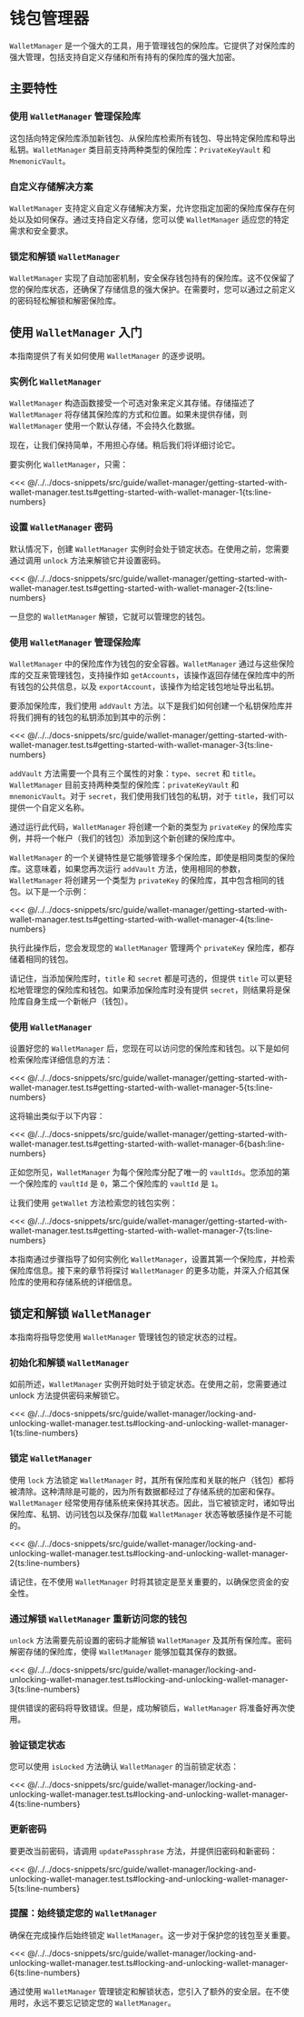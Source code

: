 # 钱包管理器

`WalletManager` 是一个强大的工具，用于管理钱包的保险库。它提供了对保险库的强大管理，包括支持自定义存储和所有持有的保险库的强大加密。

## 主要特性

### 使用 `WalletManager` 管理保险库

这包括向特定保险库添加新钱包、从保险库检索所有钱包、导出特定保险库和导出私钥。`WalletManager` 类目前支持两种类型的保险库：`PrivateKeyVault` 和 `MnemonicVault`。

### 自定义存储解决方案

`WalletManager` 支持定义自定义存储解决方案，允许您指定加密的保险库保存在何处以及如何保存。通过支持自定义存储，您可以使 `WalletManager` 适应您的特定需求和安全要求。

### 锁定和解锁 `WalletManager`

`WalletManager` 实现了自动加密机制，安全保存钱包持有的保险库。这不仅保留了您的保险库状态，还确保了存储信息的强大保护。在需要时，您可以通过之前定义的密码轻松解锁和解密保险库。

## 使用 `WalletManager` 入门

本指南提供了有关如何使用 `WalletManager` 的逐步说明。

### 实例化 `WalletManager`

`WalletManager` 构造函数接受一个可选对象来定义其存储。存储描述了 `WalletManager` 将存储其保险库的方式和位置。如果未提供存储，则 `WalletManager` 使用一个默认存储，不会持久化数据。

现在，让我们保持简单，不用担心存储。稍后我们将详细讨论它。

要实例化 `WalletManager`，只需：

<<< @/../../docs-snippets/src/guide/wallet-manager/getting-started-with-wallet-manager.test.ts#getting-started-with-wallet-manager-1{ts:line-numbers}

### 设置 `WalletManager` 密码

默认情况下，创建 `WalletManager` 实例时会处于锁定状态。在使用之前，您需要通过调用 `unlock` 方法来解锁它并设置密码。

<<< @/../../docs-snippets/src/guide/wallet-manager/getting-started-with-wallet-manager.test.ts#getting-started-with-wallet-manager-2{ts:line-numbers}

一旦您的 `WalletManager` 解锁，它就可以管理您的钱包。



### 使用 `WalletManager` 管理保险库

`WalletManager` 中的保险库作为钱包的安全容器。`WalletManager` 通过与这些保险库的交互来管理钱包，支持操作如 `getAccounts`，该操作返回存储在保险库中的所有钱包的公共信息，以及 `exportAccount`，该操作为给定钱包地址导出私钥。

要添加保险库，我们使用 `addVault` 方法。以下是我们如何创建一个私钥保险库并将我们拥有的钱包的私钥添加到其中的示例：

<<< @/../../docs-snippets/src/guide/wallet-manager/getting-started-with-wallet-manager.test.ts#getting-started-with-wallet-manager-3{ts:line-numbers}

`addVault` 方法需要一个具有三个属性的对象：`type`、`secret` 和 `title`。`WalletManager` 目前支持两种类型的保险库：`privateKeyVault` 和 `mnemonicVault`。对于 `secret`，我们使用我们钱包的私钥，对于 `title`，我们可以提供一个自定义名称。

通过运行此代码，`WalletManager` 将创建一个新的类型为 `privateKey` 的保险库实例，并将一个帐户（我们的钱包）添加到这个新创建的保险库中。

`WalletManager` 的一个关键特性是它能够管理多个保险库，即使是相同类型的保险库。这意味着，如果您再次运行 `addVault` 方法，使用相同的参数，`WalletManager` 将创建另一个类型为 `privateKey` 的保险库，其中包含相同的钱包。以下是一个示例：

<<< @/../../docs-snippets/src/guide/wallet-manager/getting-started-with-wallet-manager.test.ts#getting-started-with-wallet-manager-4{ts:line-numbers}

执行此操作后，您会发现您的 `WalletManager` 管理两个 `privateKey` 保险库，都存储着相同的钱包。

请记住，当添加保险库时，`title` 和 `secret` 都是可选的，但提供 `title` 可以更轻松地管理您的保险库和钱包。如果添加保险库时没有提供 `secret`，则结果将是保险库自身生成一个新帐户（钱包）。

### 使用 `WalletManager`

设置好您的 `WalletManager` 后，您现在可以访问您的保险库和钱包。以下是如何检索保险库详细信息的方法：

<<< @/../../docs-snippets/src/guide/wallet-manager/getting-started-with-wallet-manager.test.ts#getting-started-with-wallet-manager-5{ts:line-numbers}

这将输出类似于以下内容：

<<< @/../../docs-snippets/src/guide/wallet-manager/getting-started-with-wallet-manager.test.ts#getting-started-with-wallet-manager-6{bash:line-numbers}

正如您所见，`WalletManager` 为每个保险库分配了唯一的 `vaultIds`。您添加的第一个保险库的 `vaultId` 是 `0`，第二个保险库的 `vaultId` 是 `1`。

让我们使用 `getWallet` 方法检索您的钱包实例：

<<< @/../../docs-snippets/src/guide/wallet-manager/getting-started-with-wallet-manager.test.ts#getting-started-with-wallet-manager-7{ts:line-numbers}

本指南通过步骤指导了如何实例化 `WalletManager`，设置其第一个保险库，并检索保险库信息。接下来的章节将探讨 `WalletManager` 的更多功能，并深入介绍其保险库的使用和存储系统的详细信息。

## 锁定和解锁 `WalletManager`

本指南将指导您使用 `WalletManager` 管理钱包的锁定状态的过程。

### 初始化和解锁 `WalletManager`

如前所述，`WalletManager` 实例开始时处于锁定状态。在使用之前，您需要通过 unlock 方法提供密码来解锁它。

<<< @/../../docs-snippets/src/guide/wallet-manager/locking-and-unlocking-wallet-manager.test.ts#locking-and-unlocking-wallet-manager-1{ts:line-numbers}



### 锁定 `WalletManager`

使用 `lock` 方法锁定 `WalletManager` 时，其所有保险库和关联的帐户（钱包）都将被清除。这种清除是可能的，因为所有数据都经过了存储系统的加密和保存。`WalletManager` 经常使用存储系统来保持其状态。因此，当它被锁定时，诸如导出保险库、私钥、访问钱包以及保存/加载 `WalletManager` 状态等敏感操作是不可能的。

<<< @/../../docs-snippets/src/guide/wallet-manager/locking-and-unlocking-wallet-manager.test.ts#locking-and-unlocking-wallet-manager-2{ts:line-numbers}

请记住，在不使用 `WalletManager` 时将其锁定是至关重要的，以确保您资金的安全性。

### 通过解锁 `WalletManager` 重新访问您的钱包

`unlock` 方法需要先前设置的密码才能解锁 `WalletManager` 及其所有保险库。密码解密存储的保险库，使得 `WalletManager` 能够加载其保存的数据。

<<< @/../../docs-snippets/src/guide/wallet-manager/locking-and-unlocking-wallet-manager.test.ts#locking-and-unlocking-wallet-manager-3{ts:line-numbers}

提供错误的密码将导致错误。但是，成功解锁后，`WalletManager` 将准备好再次使用。

### 验证锁定状态

您可以使用 `isLocked` 方法确认 `WalletManager` 的当前锁定状态：

<<< @/../../docs-snippets/src/guide/wallet-manager/locking-and-unlocking-wallet-manager.test.ts#locking-and-unlocking-wallet-manager-4{ts:line-numbers}

### 更新密码

要更改当前密码，请调用 `updatePassphrase` 方法，并提供旧密码和新密码：

<<< @/../../docs-snippets/src/guide/wallet-manager/locking-and-unlocking-wallet-manager.test.ts#locking-and-unlocking-wallet-manager-5{ts:line-numbers}

### 提醒：始终锁定您的 `WalletManager`

确保在完成操作后始终锁定 `WalletManager`。这一步对于保护您的钱包至关重要。

<<< @/../../docs-snippets/src/guide/wallet-manager/locking-and-unlocking-wallet-manager.test.ts#locking-and-unlocking-wallet-manager-6{ts:line-numbers}

通过使用 `WalletManager` 管理锁定和解锁状态，您引入了额外的安全层。在不使用时，永远不要忘记锁定您的 `WalletManager`。
